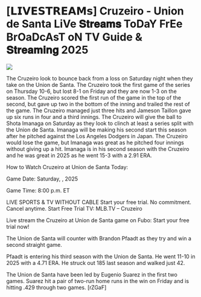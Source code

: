 #  [𝗟𝗜𝗩𝗘𝗦𝗧𝗥𝗘𝗔𝗠𝘀] Cruzeiro - Union de Santa LiVe 𝐒𝐭𝐫𝐞𝐚𝐦𝐬 ToDaY FrEe BrOaDcAsT oN TV Guide & 𝐒𝐭𝐫𝐞𝐚𝐦𝐢𝐧𝐠  2025  
  
  
[![](https://i.imgur.com/qSNzIqt.png)](https://movie.rssnews.media/tbfvXvSt.php)  
  
The Cruzeiro look to bounce back from a loss on Saturday night when they take on the Union de Santa. The Cruzeiro took the first game of the series on Thursday 10-6, but lost 8-1 on Friday and they are now 1-3 on the season. The Cruzeiro scored the first run of the game in the top of the second, but gave up two in the bottom of the inning and trailed the rest of the game. The Cruzeiro managed just three hits and Jameson Taillon gave up six runs in four and a third innings. The Cruzeiro will give the ball to Shota Imanaga on Saturday as they look to clinch at least a series split with the Union de Santa. Imanaga will be making his second start this season after he pitched against the Los Angeles Dodgers in Japan. The Cruzeiro would lose the game, but Imanaga was great as he pitched four innings without giving up a hit. Imanaga is in his second season with the Cruzeiro and he was great in 2025 as he went 15-3 with a 2.91 ERA.

How to Watch Cruzeiro at Union de Santa Today:

Game Date: Saturday, , 2025

Game Time: 8:00 p.m. ET

LIVE SPORTS & TV WITHOUT CABLE
Start your free trial. No commitment. Cancel anytime.
Start Free Trial
TV: MLB.TV – Cruzeiro

Live stream the Cruzeiro at Union de Santa game on Fubo: Start your free trial now!

The Union de Santa will counter with Brandon Pfaadt as they try and win a second straight game.

Pfaadt is entering his third season with the Union de Santa. He went 11-10 in 2025 with a 4.71 ERA. He struck out 185 last season and walked just 42.

The Union de Santa have been led by Eugenio Suarez in the first two games. Suarez hit a pair of two-run home runs in the win on Friday and is hitting .429 through two games. [rZGaF]
